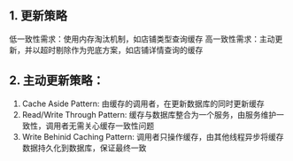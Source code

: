 ## 1. 更新策略
低一致性需求：使用内存淘汰机制，如店铺类型查询缓存
高一致性需求：主动更新，并以超时剔除作为兜底方案，如店铺详情查询的缓存

## 2. 主动更新策略：
1. Cache Aside Pattern: 由缓存的调用者，在更新数据库的同时更新缓存
2. Read/Write Through Pattern: 缓存与数据库整合为一个服务，由服务维护一致性，调用者无需关心缓存一致性问题
3. Write Behinid Caching Pattern:  调用者只操作缓存，由其他线程异步将缓存数据持久化到数据库，保证最终一致
<!--stackedit_data:
eyJoaXN0b3J5IjpbODM2NjY5MjU2XX0=
-->